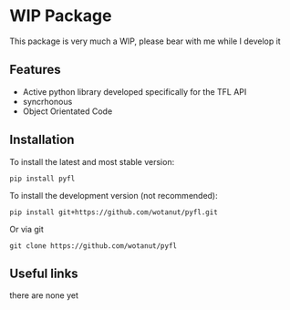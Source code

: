 # WIP Package

This package is very much a WIP, please bear with me while I develop it

## Features
- Active python library developed specifically for the TFL API
- syncrhonous
- Object Orientated Code

## Installation

To install the latest and most stable version:
```
pip install pyfl
```

To install the development version (not recommended):
```
pip install git+https://github.com/wotanut/pyfl.git
```

Or via git
```
git clone https://github.com/wotanut/pyfl
```

## Useful links
there are none yet
